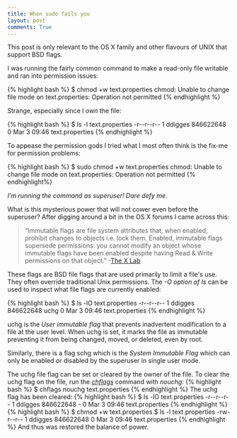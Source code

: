 ```yaml
---
title: When sudo fails you
layout: post
comments: True
---
```

<div class="disclaimer-header" >
	This post is only relevant to the OS X family and other flavours of UNIX that support BSD flags.
</div>

I was running the fairly common command to make a read-only file writable and ran into permission issues:

{% highlight bash %}
$ chmod +w text.properties 
chmod: Unable to change file mode on text.properties: Operation not permitted
{% endhighlight %}

Strange, especially since I *own* the file:

{% highlight bash %}
$ ls -l text.properties
-r--r--r--  1 ddigges  846622648  0 Mar  3 09:46 text.properties
{% endhighlight %}

To appease the permission gods I tried what I most often think is the fix-me for permission problems:

{% highlight bash %}
$ sudo chmod +w text.properties
chmod: Unable to change file mode on text.properties: Operation not permitted
{% endhighlight%}

*I’m running the command as superuser! Dare defy me.*

What is this mysterious power that will not cower even before the superuser? After digging around a bit in the OS X forums I came across this:

>“Immutable flags are file system attributes that, when enabled, prohibit changes to objects i.e. lock them. Enabled, immutable flags supersede permissions: you cannot modify an object whose immutable flags have been enabled despite having Read & Write permissions on that object.”
-[The X Lab](http://thexlab.com/faqs/immutableflags.html)

These flags are BSD file flags that are used primarily to limit a file's use. They often override traditional Unix permissions.
The *-O option of ls* can be used to inspect what file flags are currently enabled:

{% highlight bash %}
$ ls -lO text.properties
-r--r--r--  1 ddigges  846622648  uchg 0 Mar  3 09:46 text.properties
{% endhighlight %}

uchg is the *User immutable flag* that prevents  inadvertent modification to a file at the user level. When uchg is set, it marks the file as immutable preventing it from being  changed, moved, or deleted, even by root. 

Similarly, there is a flag schg which is the *System Immutable Flag* which can only be enabled or disabled by the superuser in single user mode.

The uchg file flag can be set or cleared by the owner of the file. To clear the uchg flag on the file, run the [*chflags*](http://www.openbsd.org/cgi-bin/man.cgi?query=chflags&section=1) command with *nouchg*:
{% highlight bash %}
$ chflags nouchg text.properties 
{% endhighlight %}
The uchg flag has been cleared:
{% highlight bash %}
$ ls -lO text.properties 
-r--r--r--  1 ddigges  846622648  - 0 Mar  3 09:46 text.properties
{% endhighlight %}
{% highlight bash %}
$ chmod +w text.properties 
$ ls -l text.properties 
-rw-r--r--  1 ddigges  846622648  0 Mar  3 09:46 text.properties
{% endhighlight %}
And thus was restored the balance of power.

